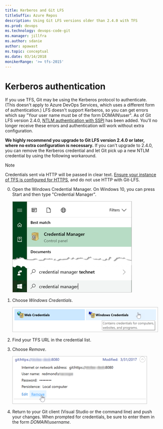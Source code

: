 ```yaml
---
title: Kerberos and Git LFS
titleSuffix: Azure Repos
description: Using Git LFS versions older than 2.4.0 with TFS
ms.prod: devops
ms.technology: devops-code-git 
ms.manager: jillfra
ms.author: sdanie
author: apawast
ms.topic: conceptual
ms.date: 03/14/2018
monikerRange: '>= tfs-2015'
---
```


# Kerberos authentication
If you use TFS, Git may be using the Kerberos protocol to authenticate.
(This doesn't apply to Azure DevOps Services, which uses a different form of authentication.)
LFS doesn't support Kerberos, so you can get errors which say "Your user name must be of the form DOMAIN\user".
As of Git LFS version 2.4.0, [NTLM authentication with SSPI](https://github.com/git-lfs/git-lfs/pull/2871) has been added.
You'll no longer receive these errors and authentication will work without extra configuration.

**We highly recommend you upgrade to Git LFS version 2.4.0 or later, where no extra configuration is necessary.**
If you can't upgrade to 2.4.0, you can remove the Kerberos credential and let Git pick up a new NTLM credential by using the following workaround.


> [!NOTE]
> Credentials sent via HTTP will be passed in clear text.
> [Ensure your instance of TFS is configured for HTTPS](/azure/devops/server/admin/websitesettings), and do not use HTTP with Git-LFS.

0. Open the Windows Credential Manager. On Windows 10, you can press Start and then type "Credential Manager".

   ![Open Credential Manager](_img/manage-large-files/launch-credential-manager.png)

1. Choose *Windows Credentials*.

   ![Choose Windows Credentials](_img/manage-large-files/choose-windows-credentials.png)

2. Find your TFS URL in the credential list.
3. Choose *Remove*.

   ![Choose Remove](_img/manage-large-files/choose-remove.png)

4. Return to your Git client (Visual Studio or the command line) and push your changes.
   When prompted for credentials, be sure to enter them in the form *DOMAIN\username*.
